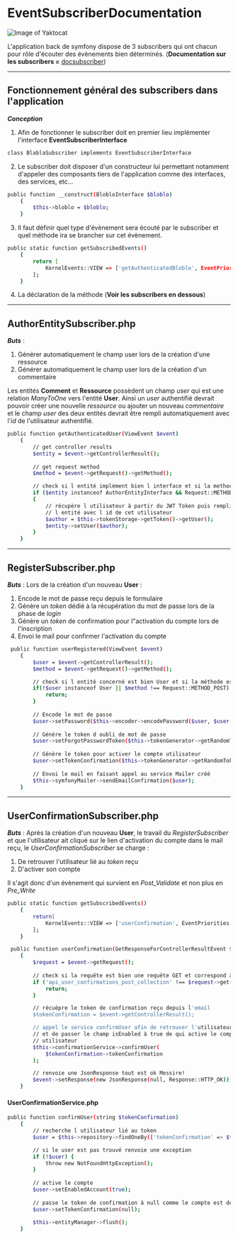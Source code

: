 # EventSubscriberDocumentation

![Image of Yaktocat](https://octodex.github.com/images/yaktocat.png)

L'application back de symfony dispose de 3 subscribers qui ont chacun pour rôle d'écouter des évènements bien déterminés.
(**Documentation sur les subscribers =** [docsubscriber](https://symfony.com/doc/4.2/doctrine/event_listeners_subscribers.html))

***

## Fonctionnement général des subscribers dans l'application
***Conception***
1. Afin de fonctionner le subscriber doit en premier lieu implémenter l'interface **EventSubscriberInterface**
```sh
class BlablaSubscriber implements EventSubscriberInterface
```

2. Le subscriber doit disposer d'un constructeur lui permettant notamment d'appeler des composants tiers de l'application comme des interfaces, des services, etc...
```sh
public function __construct(BlobloInterface $bloblo)
    {
        $this->bloblo = $bloblo;
    }
```

3. Il faut définir quel type d'évènement sera écouté par le subscriber et quel méthode ira se brancher sur cet évènement.
```sh
public static function getSubscribedEvents()
    {
        return [
            KernelEvents::VIEW => ['getAuthenticatedBloblo', EventPriorities::PRE_WRITE]
        ];
    }
```

4. La déclaration de la méthode (**Voir les subscribers en dessous**)

***
## AuthorEntitySubscriber.php

***Buts*** :
1. Générer automatiquement le champ user lors de la création d'une ressource
2. Générer automatiquement le champ user lors de la création d'un commentaire

Les entités **Comment** et **Ressource** possèdent un champ *user* qui est une relation *ManyToOne* vers l'entité **User**. Ainsi un *user* authentifié devrait pouvoir créer une nouvelle *ressource* ou ajouter un nouveau *commentaire* et le champ *user* des deux entités devrait être rempli automatiquement avec l'*id* de l'utilisateur authentifié.

```sh
public function getAuthenticatedUser(ViewEvent $event)
    {
        // get controller results    
        $entity = $event->getControllerResult();
        
        // get request method
        $method = $event->getRequest()->getMethod();

        // check si l entité implément bien l interface et si la method est une requête POST
        if ($entity instanceof AuthorEntityInterface && Request::METHOD_POST === $method)
        {
            // récupère l utilisateur à partir du JWT Token puis rempli le champ user de
            // l entité avec l id de cet utilisateur
            $author = $this->tokenStorage->getToken()->getUser();
            $entity->setUser($author);
        }
    }
```

***
## RegisterSubscriber.php

***Buts*** :
Lors de la création d'un nouveau **User** :
1. Encode le mot de passe reçu depuis le formulaire
2. Génère un *token* dédié à la récupération du mot de passe lors de la phase de *login*
3. Génère un *token* de confirmation pour l"activation du compte lors de l'inscription
4. Envoi le mail pour confirmer l'activation du compte


```sh
 public function userRegistered(ViewEvent $event)
    {
        $user = $event->getControllerResult();
        $method = $event->getRequest()->getMethod();

        // check si l entité concerné est bien User et si la méthode est une requête POST
        if(!$user instanceof User || $method !== Request::METHOD_POST) {
            return;
        }
        
        // Encode le mot de passe
        $user->setPassword($this->encoder->encodePassword($user, $user->getPassword()));
        
        // Génère le token d oubli de mot de passe
        $user->setForgotPasswordToken($this->tokenGenerator->getRandomToken());
        
        // Génère le token pour activer le compte utilisateur
        $user->setTokenConfirmation($this->tokenGenerator->getRandomToken());
        
        // Envoi le mail en faisant appel au service Mailer créé
        $this->symfonyMailer->sendEmailConfirmation($user);
    }
```

***
## UserConfirmationSubscriber.php

***Buts*** :
Après la création d'un nouveau **User**, le travail du *RegisterSubscriber* et que l'utilisateur ait cliqué sur le lien d'activation du compte dans le mail reçu,  le *UserConfirmationSubscriber* se charge :
1. De retrouver l'utilisateur lié au *token* reçu
2. D'activer son compte

Il s'agit donc d'un évènement qui survient en *Post_Validate* et non plus en *Pre_Write*

```sh
public static function getSubscribedEvents()
    {
        return[
            KernelEvents::VIEW => ['userConfirmation', EventPriorities::POST_VALIDATE]
        ];
    }

 public function userConfirmation(GetResponseForControllerResultEvent $event)
    {
        $request = $event->getRequest();
        
        // check si la requête est bien une requête GET et correspond à la route suivante
        if ('api_user_confirmations_post_collection' !== $request->get('_route')) {
            return;
        }

        // récuèpre le token de confirmation reçu depuis l'email
        $tokenConfirmation = $event->getControllerResult();

        // appel le service confirmUser afin de retrouver l'utilisateur
        // et de passer le champ isEnabled à true de qui active le compte
        // utilisateur
        $this->confirmationService->confirmUser(
            $tokenConfirmation->tokenConfirmation
        );

        // renvoie une JsonResponse tout est ok Messire!
        $event->setResponse(new JsonResponse(null, Response::HTTP_OK));
    }
```

#### UserConfirmationService.php

```sh
public function confirmUser(string $tokenConfirmation)
    {
        // recherche l utilisateur lié au token
        $user = $this->repository->findOneBy(['tokenConfirmation' => $tokenConfirmation]);

        // si le user est pas trouvé renvoie une exception
        if (!$user) {
            throw new NotFoundHttpException();
        }
        
        // active le compte
        $user->setEnabledAccount(true);
        
        // passe le token de confirmation à null comme le compte est desormais activé
        $user->setTokenConfirmation(null);
        
        $this->entityManager->flush();
    }
```
